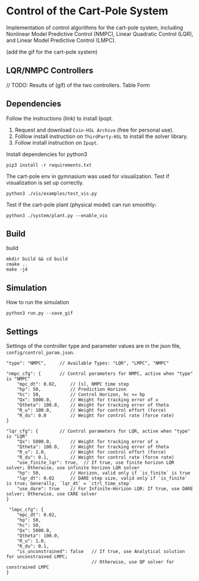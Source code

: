 # Control of the Cart-Pole System

Implementation of control algorithms for the cart-pole system, including Nonlinear Model Predictive Control (NMPC), Linear Quadratic Control (LQR), and Linear Model Predictive Control (LMPC). 

(add the gif for the cart-pole system)

## LQR/NMPC Controllers

// TODO: Results of (gif) of the two controllers. Table Form

## Dependencies

Follow the instructions (link) to install Ipopt.
1. Request and download `Coin-HSL Archive` (free for personal use). 
2. Folllow install instruction on `ThirdParty-HSL` to install the solver library. 
3. Follow install instruction on `Ipopt`.

Install dependencies for python3
```
pip3 install -r requirements.txt
```

The cart-pole env in gymnasium was used for visualization. Test if visualization is set up correctly. 
```
python3 ./vis/examples/test_vis.py
```

Test if the cart-pole plant (physical model) can run smoothly:
```
python3 ./system/plant.py --enable_vis
```

## Build

build

```
mkdir build && cd build
cmake ..
make -j4
```

## Simulation

How to run the simulation

```
python3 run.py --save_gif
```

## Settings

Settings of the controller type and parameter values are in the json file, `config/control_param.json`.  

```
"type": "NMPC",     // Available Types: "LQR", "LMPC", "NMPC"

"nmpc_cfg": {       // Control parameters for NMPC, active when "type" is "NMPC"
    "mpc_dt": 0.02,     // [s], NMPC time step
    "hp": 50,           // Prediction Horizon
    "hc": 50,           // Control Horizon, hc <= hp
    "Qx": 5000.0,       // Weight for tracking error of x
    "Qtheta": 100.0,    // Weight for tracking error of theta
    "R_u": 100.0,       // Weight for control effort (force)
    "R_du": 0.0         // Weight for control rate (force rate)
}

"lqr_cfg": {        // Control parameters for LQR, active when "type" is "LQR"
    "Qx": 5000.0,       // Weight for tracking error of x
    "Qtheta": 100.0,    // Weight for tracking error of theta
    "R_u": 1.0,         // Weight for control effort (force)
    "R_du": 0.1,        // Weight for control rate (force rate)
    "use_finite_lqr": true,  // If true, use finite horizon LQR solver; Otherwise, use infinite horizon LQR solver
    "hp": 50,           // Horizon, valid only if `is_finite` is true
    "lqr_dt": 0.02      // DARE step size, valid only if `is_finite` is true; Generally, `lqr_dt` = `ctrl_time_step`
    "use_dare": true    // For Infinite-Horizon LQR: If true, use DARE solver; Otherwise, use CARE solver
}

 "lmpc_cfg": {
    "mpc_dt": 0.02,
    "hp": 50,
    "hc": 50,
    "Qx": 5000.0,
    "Qtheta": 100.0,
    "R_u": 1.0,
    "R_du": 0.1,
    "is_unconstrained": false   // If true, use Analytical solution for unconstrained LMPC; 
                                // Otherwise, use QP solver for constrained LMPC
}

```

